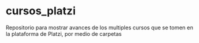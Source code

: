 # cursos_platzi
Repositorio para mostrar avances de los multiples cursos que se tomen en la plataforma de Platzi, por medio de carpetas

